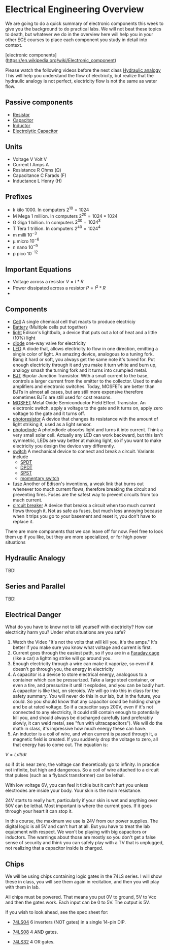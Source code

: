 # Electrical Engineering Overview

We are going to do a quick summary of electronic components this week to give you the background to do practical labs. We will not beat these topics to death, but whatever we do in the overview here will help you in your other ECE courses to place each component you study in detail into context.

[electronic components]
(https://en.wikipedia.org/wiki/Electronic_component)

Please watch the following videos before the next class
[Hydraulic analogy](https://www.youtube.com/watch?v=Lvp_a_JkD2o&list=PLaqfpQcOfMt6K5A2CauGxL5Y75hzld7-D)
This will help you understand the flow of electricity, but realize that the hydraulic analogy is not perfect, electricity flow is not the same as water flow.




## Passive components

* [Resistor]()
* [Capacitor]()
* [Inductor]()
* [Electrolytic Capacitor]()

## Units

* Voltage       V   Volt  V
* Current       I   Amps  A
* Resistance    R   Ohms (&Omega;)
* Capacitance   C   Farads (F)
* Inductance    L   Henry (H)

## Prefixes

* k kilo 1000. In computers $2^{10}=1024$
* M Mega 1 million. In computers $2^{20} = 1024 * 1024$ 
* G  Giga 1 billion. In computers $2^{30} = 1024^3$
* T  Tera 1 trillion. In computers $2^{40} = 1024^4$
* m  milli $10^{-3}$
* &mu; micro $10^{-6}$
* n  nano $10^{-9}$
* p  pico $10^{-12}$

## Important Equations 

* Voltage across a resistor $V=I*R$
* Power dissipated across a resistor $P=I^2*R$
* 

## Components

* [Cell](https://en.wikipedia.org/wiki/Electrochemical_cell) A single chemical cell that reacts to produce electriciy
* [Battery](https://en.wikipedia.org/wiki/Electric_battery) (Multiple cells put together)
* [light](https://en.wikipedia.org/wiki/Incandescent_light_bulb) Edison's lightbulb, a device that puts out a lot of heat and a little (10%) light
* [diode]() one-way valve for electricity
* [LED](https://en.wikipedia.org/wiki/Light-emitting_diode) A diode that, allows electricity to flow in one direction, emitting a single color of light. An amazing device, analogous to a tuning fork. Bang it hard or soft, you always get the same note it's tuned for. Put enough electricity through it and you make it turn white and burn up, analogy smash the turning fork and it turns into crumpled metal.
* [BJT]() Bipolar Junction Transistor. With a small current to the base, controls a larger current from the emitter to the collector. Used to make amplifiers and electronic switches. Today, MOSFETs are better than BJTs in almost all cases, but are still more expensive therefore sometimes BJTs are still used for cost reasons.
* [MOSFET](https://en.wikipedia.org/wiki/MOSFET) Metal Oxide Semiconductor Field Effect Transistor. An electronic switch, apply a voltage to the gate and it turns on, apply zero voltage to the gate and it turns off.
* [photoresistor](https://en.wikipedia.org/wiki/Photoresistor) A device that changes its resistance with the amount of light striking it, used as a light sensor. 
* [photodiode](https://en.wikipedia.org/wiki/Photodiode) A photodiode absorbs light and turns it into current. Think a very small solar cell. Actually any LED can work backward, but this isn't symmetric, LEDs are way better at making light, so if you want to make electricity you design the device very differently.
* [switch](https://en.wikipedia.org/wiki/Switch) A mechanical device to connect and break a circuit. Variants include 
  * [SPDT]()
  * [DPDT]()
  * [SPST]()
  * [momentary switch]()
* [fuse](https://en.wikipedia.org/wiki/Fuse_(electrical)) Another of Edison's inventions, a weak link that burns out whenever too much current flows, therefore breaking the circuit and preventing fires. Fuses are the safest way to prevent circuits from too much current.
* [circuit breaker](https://en.wikipedia.org/wiki/Circuit_breaker) A device that breaks a circuit when too much current flows through it. Not as safe as fuses, but much less annoying because when it trips you go to your basement and reset it, you don't have to replace it.

There are more components that we can leave off for now. Feel free to look them up if you like, but they are more specialized, or for high power situations

##  Hydraulic Analogy

TBD!

## Series and Parallel

TBD!

## Electrical Danger

What do you have to know not to kill yourself with electricity? How can electricity harm you? Under what situations are you safe?

1. Watch the Video "It's not the volts that will kill you, it's the amps." It's better if you make sure you know what voltage and current is first.
2. Current goes through the easiest path, so if you are in a [Faraday cage](https://en.wikipedia.org/wiki/Faraday_cage) (like a car) a lightning strike will go around you.
3. Enough electricity through a wire can make it vaporize, so even if it doesn't go through you, the energy in electricity
4. A capacitor is a device to store electrical energy, analogous to a container which can be pressurized. Take a large steel container, or even a tire, and pressurize it until it explodes, and you can be badly hurt. A capacitor is like that, on steroids. We will go into this in class for the safety summary. You will never do this in our lab, but in the future, you could. So you should know that any capacitor could be holding charge and be at rated voltage. So if a capacitor says 200V, even if it's not connected to any electricity, it could still contain enough to potentially kill you, and should always be discharged carefully (and preferably slowly, it can weld metal, see "fun with ultracapacitors"). We will do the math in class, it's impressive how much energy these can have.
5. An inductor is a coil of wire, and when current is passed through it, a magnetic field is created. If you suddenly drop the voltage to zero, all that energy has to come out. The equation is:

$V = L dI/dt$

so if dt is near zero, the voltage can theoretically go to infinity. In practice not infinite, but high and dangerous. So a coil of wire attached to a circuit that pulses (such as a flyback transformer) can be lethal.

With low voltage 6V, you can feel it tickle but it can't hurt you unless electrodes are inside your body. Your skin is the main resistance.

24V starts to really hurt, particularly if your skin is wet and anything over 50V can be lethal. Most important is where the current goes. If it goes through your heart it can stop it.

In this course, the maximum we use is 24V from our power supplies. The digital logic is all 5V and can't hurt at all. But you have to treat the lab equipment with respect. We won't be playing with big capacitors or inductors. The warnings about those are mostly so you don't get a false sense of security and think you can safely play with a TV that is unplugged, not realizing that a capacitor inside is charged.

## Chips

We will be using chips containing logic gates in the 74LS series. I will show these in class, you will see them again in recitation, and then you will play with them in lab.

All chips must be powered. That means you put 0V to ground, 5V to Vcc and then the gates work. Each input can be 0 to 5V. The output is 5V.

If you wish to look ahead, see the spec sheet for:

* [74LS04](https://www.futurlec.com/74LS/74LS04.shtml) 6 inverters (NOT gates) in a single 14-pin DIP.
* [74LS08](https://www.futurlec.com/74LS/74LS08.shtml) 4 AND gates.

* [74LS32](https://www.futurlec.com/74LS/74LS32.shtml) 4 OR gates.
